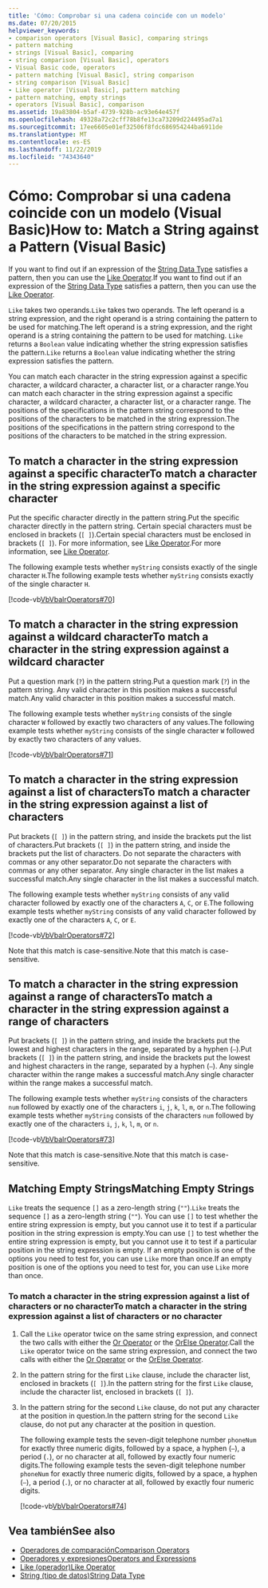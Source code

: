 ```yaml
---
title: 'Cómo: Comprobar si una cadena coincide con un modelo'
ms.date: 07/20/2015
helpviewer_keywords:
- comparison operators [Visual Basic], comparing strings
- pattern matching
- strings [Visual Basic], comparing
- string comparison [Visual Basic], operators
- Visual Basic code, operators
- pattern matching [Visual Basic], string comparison
- string comparison [Visual Basic]
- Like operator [Visual Basic], pattern matching
- pattern matching, empty strings
- operators [Visual Basic], comparison
ms.assetid: 19a83804-b5af-4739-928b-ac93e64e457f
ms.openlocfilehash: 49328a72c2cff78b8fe13ca73209d224495ad7a1
ms.sourcegitcommit: 17ee6605e01ef32506f8fdc686954244ba6911de
ms.translationtype: MT
ms.contentlocale: es-ES
ms.lasthandoff: 11/22/2019
ms.locfileid: "74343640"
---
```

# <a name="how-to-match-a-string-against-a-pattern-visual-basic"></a><span data-ttu-id="6ca92-102">Cómo: Comprobar si una cadena coincide con un modelo (Visual Basic)</span><span class="sxs-lookup"><span data-stu-id="6ca92-102">How to: Match a String against a Pattern (Visual Basic)</span></span>

<span data-ttu-id="6ca92-103">If you want to find out if an expression of the [String Data Type](../../../../visual-basic/language-reference/data-types/string-data-type.md) satisfies a pattern, then you can use the [Like Operator](../../../../visual-basic/language-reference/operators/like-operator.md).</span><span class="sxs-lookup"><span data-stu-id="6ca92-103">If you want to find out if an expression of the [String Data Type](../../../../visual-basic/language-reference/data-types/string-data-type.md) satisfies a pattern, then you can use the [Like Operator](../../../../visual-basic/language-reference/operators/like-operator.md).</span></span>

<span data-ttu-id="6ca92-104">`Like` takes two operands.</span><span class="sxs-lookup"><span data-stu-id="6ca92-104">`Like` takes two operands.</span></span> <span data-ttu-id="6ca92-105">The left operand is a string expression, and the right operand is a string containing the pattern to be used for matching.</span><span class="sxs-lookup"><span data-stu-id="6ca92-105">The left operand is a string expression, and the right operand is a string containing the pattern to be used for matching.</span></span> <span data-ttu-id="6ca92-106">`Like` returns a `Boolean` value indicating whether the string expression satisfies the pattern.</span><span class="sxs-lookup"><span data-stu-id="6ca92-106">`Like` returns a `Boolean` value indicating whether the string expression satisfies the pattern.</span></span>

<span data-ttu-id="6ca92-107">You can match each character in the string expression against a specific character, a wildcard character, a character list, or a character range.</span><span class="sxs-lookup"><span data-stu-id="6ca92-107">You can match each character in the string expression against a specific character, a wildcard character, a character list, or a character range.</span></span> <span data-ttu-id="6ca92-108">The positions of the specifications in the pattern string correspond to the positions of the characters to be matched in the string expression.</span><span class="sxs-lookup"><span data-stu-id="6ca92-108">The positions of the specifications in the pattern string correspond to the positions of the characters to be matched in the string expression.</span></span>

## <a name="to-match-a-character-in-the-string-expression-against-a-specific-character"></a><span data-ttu-id="6ca92-109">To match a character in the string expression against a specific character</span><span class="sxs-lookup"><span data-stu-id="6ca92-109">To match a character in the string expression against a specific character</span></span>

<span data-ttu-id="6ca92-110">Put the specific character directly in the pattern string.</span><span class="sxs-lookup"><span data-stu-id="6ca92-110">Put the specific character directly in the pattern string.</span></span> <span data-ttu-id="6ca92-111">Certain special characters must be enclosed in brackets (`[ ]`).</span><span class="sxs-lookup"><span data-stu-id="6ca92-111">Certain special characters must be enclosed in brackets (`[ ]`).</span></span> <span data-ttu-id="6ca92-112">For more information, see [Like Operator](../../../../visual-basic/language-reference/operators/like-operator.md).</span><span class="sxs-lookup"><span data-stu-id="6ca92-112">For more information, see [Like Operator](../../../../visual-basic/language-reference/operators/like-operator.md).</span></span>

<span data-ttu-id="6ca92-113">The following example tests whether `myString` consists exactly of the single character `H`.</span><span class="sxs-lookup"><span data-stu-id="6ca92-113">The following example tests whether `myString` consists exactly of the single character `H`.</span></span>

[!code-vb[VbVbalrOperators#70](~/samples/snippets/visualbasic/VS_Snippets_VBCSharp/VbVbalrOperators/VB/Class1.vb#70)]

## <a name="to-match-a-character-in-the-string-expression-against-a-wildcard-character"></a><span data-ttu-id="6ca92-114">To match a character in the string expression against a wildcard character</span><span class="sxs-lookup"><span data-stu-id="6ca92-114">To match a character in the string expression against a wildcard character</span></span>

<span data-ttu-id="6ca92-115">Put a question mark (`?`) in the pattern string.</span><span class="sxs-lookup"><span data-stu-id="6ca92-115">Put a question mark (`?`) in the pattern string.</span></span> <span data-ttu-id="6ca92-116">Any valid character in this position makes a successful match.</span><span class="sxs-lookup"><span data-stu-id="6ca92-116">Any valid character in this position makes a successful match.</span></span>

<span data-ttu-id="6ca92-117">The following example tests whether `myString` consists of the single character `W` followed by exactly two characters of any values.</span><span class="sxs-lookup"><span data-stu-id="6ca92-117">The following example tests whether `myString` consists of the single character `W` followed by exactly two characters of any values.</span></span>

[!code-vb[VbVbalrOperators#71](~/samples/snippets/visualbasic/VS_Snippets_VBCSharp/VbVbalrOperators/VB/Class1.vb#71)]

## <a name="to-match-a-character-in-the-string-expression-against-a-list-of-characters"></a><span data-ttu-id="6ca92-118">To match a character in the string expression against a list of characters</span><span class="sxs-lookup"><span data-stu-id="6ca92-118">To match a character in the string expression against a list of characters</span></span>

<span data-ttu-id="6ca92-119">Put brackets (`[ ]`) in the pattern string, and inside the brackets put the list of characters.</span><span class="sxs-lookup"><span data-stu-id="6ca92-119">Put brackets (`[ ]`) in the pattern string, and inside the brackets put the list of characters.</span></span> <span data-ttu-id="6ca92-120">Do not separate the characters with commas or any other separator.</span><span class="sxs-lookup"><span data-stu-id="6ca92-120">Do not separate the characters with commas or any other separator.</span></span> <span data-ttu-id="6ca92-121">Any single character in the list makes a successful match.</span><span class="sxs-lookup"><span data-stu-id="6ca92-121">Any single character in the list makes a successful match.</span></span>

<span data-ttu-id="6ca92-122">The following example tests whether `myString` consists of any valid character followed by exactly one of the characters `A`, `C`, or `E`.</span><span class="sxs-lookup"><span data-stu-id="6ca92-122">The following example tests whether `myString` consists of any valid character followed by exactly one of the characters `A`, `C`, or `E`.</span></span>

[!code-vb[VbVbalrOperators#72](~/samples/snippets/visualbasic/VS_Snippets_VBCSharp/VbVbalrOperators/VB/Class1.vb#72)]

<span data-ttu-id="6ca92-123">Note that this match is case-sensitive.</span><span class="sxs-lookup"><span data-stu-id="6ca92-123">Note that this match is case-sensitive.</span></span>

## <a name="to-match-a-character-in-the-string-expression-against-a-range-of-characters"></a><span data-ttu-id="6ca92-124">To match a character in the string expression against a range of characters</span><span class="sxs-lookup"><span data-stu-id="6ca92-124">To match a character in the string expression against a range of characters</span></span>

<span data-ttu-id="6ca92-125">Put brackets (`[ ]`) in the pattern string, and inside the brackets put the lowest and highest characters in the range, separated by a hyphen (`–`).</span><span class="sxs-lookup"><span data-stu-id="6ca92-125">Put brackets (`[ ]`) in the pattern string, and inside the brackets put the lowest and highest characters in the range, separated by a hyphen (`–`).</span></span> <span data-ttu-id="6ca92-126">Any single character within the range makes a successful match.</span><span class="sxs-lookup"><span data-stu-id="6ca92-126">Any single character within the range makes a successful match.</span></span>

<span data-ttu-id="6ca92-127">The following example tests whether `myString` consists of the characters `num` followed by exactly one of the characters `i`, `j`, `k`, `l`, `m`, or `n`.</span><span class="sxs-lookup"><span data-stu-id="6ca92-127">The following example tests whether `myString` consists of the characters `num` followed by exactly one of the characters `i`, `j`, `k`, `l`, `m`, or `n`.</span></span>

[!code-vb[VbVbalrOperators#73](~/samples/snippets/visualbasic/VS_Snippets_VBCSharp/VbVbalrOperators/VB/Class1.vb#73)]

<span data-ttu-id="6ca92-128">Note that this match is case-sensitive.</span><span class="sxs-lookup"><span data-stu-id="6ca92-128">Note that this match is case-sensitive.</span></span>

## <a name="matching-empty-strings"></a><span data-ttu-id="6ca92-129">Matching Empty Strings</span><span class="sxs-lookup"><span data-stu-id="6ca92-129">Matching Empty Strings</span></span>

<span data-ttu-id="6ca92-130">`Like` treats the sequence `[]` as a zero-length string (`""`).</span><span class="sxs-lookup"><span data-stu-id="6ca92-130">`Like` treats the sequence `[]` as a zero-length string (`""`).</span></span> <span data-ttu-id="6ca92-131">You can use `[]` to test whether the entire string expression is empty, but you cannot use it to test if a particular position in the string expression is empty.</span><span class="sxs-lookup"><span data-stu-id="6ca92-131">You can use `[]` to test whether the entire string expression is empty, but you cannot use it to test if a particular position in the string expression is empty.</span></span> <span data-ttu-id="6ca92-132">If an empty position is one of the options you need to test for, you can use `Like` more than once.</span><span class="sxs-lookup"><span data-stu-id="6ca92-132">If an empty position is one of the options you need to test for, you can use `Like` more than once.</span></span>

### <a name="to-match-a-character-in-the-string-expression-against-a-list-of-characters-or-no-character"></a><span data-ttu-id="6ca92-133">To match a character in the string expression against a list of characters or no character</span><span class="sxs-lookup"><span data-stu-id="6ca92-133">To match a character in the string expression against a list of characters or no character</span></span>

1. <span data-ttu-id="6ca92-134">Call the `Like` operator twice on the same string expression, and connect the two calls with either the [Or Operator](../../../../visual-basic/language-reference/operators/or-operator.md) or the [OrElse Operator](../../../../visual-basic/language-reference/operators/orelse-operator.md).</span><span class="sxs-lookup"><span data-stu-id="6ca92-134">Call the `Like` operator twice on the same string expression, and connect the two calls with either the [Or Operator](../../../../visual-basic/language-reference/operators/or-operator.md) or the [OrElse Operator](../../../../visual-basic/language-reference/operators/orelse-operator.md).</span></span>

2. <span data-ttu-id="6ca92-135">In the pattern string for the first `Like` clause, include the character list, enclosed in brackets (`[ ]`).</span><span class="sxs-lookup"><span data-stu-id="6ca92-135">In the pattern string for the first `Like` clause, include the character list, enclosed in brackets (`[ ]`).</span></span>

3. <span data-ttu-id="6ca92-136">In the pattern string for the second `Like` clause, do not put any character at the position in question.</span><span class="sxs-lookup"><span data-stu-id="6ca92-136">In the pattern string for the second `Like` clause, do not put any character at the position in question.</span></span>

    <span data-ttu-id="6ca92-137">The following example tests the seven-digit telephone number `phoneNum` for exactly three numeric digits, followed by a space, a hyphen (`–`), a period (`.`), or no character at all, followed by exactly four numeric digits.</span><span class="sxs-lookup"><span data-stu-id="6ca92-137">The following example tests the seven-digit telephone number `phoneNum` for exactly three numeric digits, followed by a space, a hyphen (`–`), a period (`.`), or no character at all, followed by exactly four numeric digits.</span></span>

    [!code-vb[VbVbalrOperators#74](~/samples/snippets/visualbasic/VS_Snippets_VBCSharp/VbVbalrOperators/VB/Class1.vb#74)]

## <a name="see-also"></a><span data-ttu-id="6ca92-138">Vea también</span><span class="sxs-lookup"><span data-stu-id="6ca92-138">See also</span></span>

- [<span data-ttu-id="6ca92-139">Operadores de comparación</span><span class="sxs-lookup"><span data-stu-id="6ca92-139">Comparison Operators</span></span>](../../../../visual-basic/language-reference/operators/comparison-operators.md)
- [<span data-ttu-id="6ca92-140">Operadores y expresiones</span><span class="sxs-lookup"><span data-stu-id="6ca92-140">Operators and Expressions</span></span>](../../../../visual-basic/programming-guide/language-features/operators-and-expressions/index.md)
- [<span data-ttu-id="6ca92-141">Like (operador)</span><span class="sxs-lookup"><span data-stu-id="6ca92-141">Like Operator</span></span>](../../../../visual-basic/language-reference/operators/like-operator.md)
- [<span data-ttu-id="6ca92-142">String (tipo de datos)</span><span class="sxs-lookup"><span data-stu-id="6ca92-142">String Data Type</span></span>](../../../../visual-basic/language-reference/data-types/string-data-type.md)
